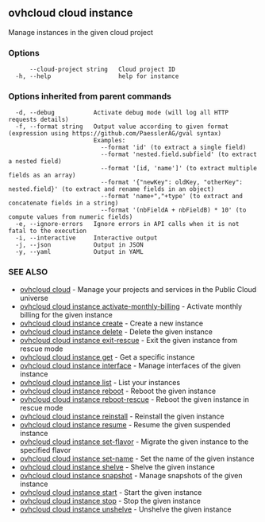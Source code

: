 ## ovhcloud cloud instance

Manage instances in the given cloud project

### Options

```
      --cloud-project string   Cloud project ID
  -h, --help                   help for instance
```

### Options inherited from parent commands

```
  -d, --debug           Activate debug mode (will log all HTTP requests details)
  -f, --format string   Output value according to given format (expression using https://github.com/PaesslerAG/gval syntax)
                        Examples:
                          --format 'id' (to extract a single field)
                          --format 'nested.field.subfield' (to extract a nested field)
                          --format '[id, 'name']' (to extract multiple fields as an array)
                          --format '{"newKey": oldKey, "otherKey": nested.field}' (to extract and rename fields in an object)
                          --format 'name+","+type' (to extract and concatenate fields in a string)
                          --format '(nbFieldA + nbFieldB) * 10' (to compute values from numeric fields)
  -e, --ignore-errors   Ignore errors in API calls when it is not fatal to the execution
  -i, --interactive     Interactive output
  -j, --json            Output in JSON
  -y, --yaml            Output in YAML
```

### SEE ALSO

* [ovhcloud cloud](ovhcloud_cloud.md)	 - Manage your projects and services in the Public Cloud universe
* [ovhcloud cloud instance activate-monthly-billing](ovhcloud_cloud_instance_activate-monthly-billing.md)	 - Activate monthly billing for the given instance
* [ovhcloud cloud instance create](ovhcloud_cloud_instance_create.md)	 - Create a new instance
* [ovhcloud cloud instance delete](ovhcloud_cloud_instance_delete.md)	 - Delete the given instance
* [ovhcloud cloud instance exit-rescue](ovhcloud_cloud_instance_exit-rescue.md)	 - Exit the given instance from rescue mode
* [ovhcloud cloud instance get](ovhcloud_cloud_instance_get.md)	 - Get a specific instance
* [ovhcloud cloud instance interface](ovhcloud_cloud_instance_interface.md)	 - Manage interfaces of the given instance
* [ovhcloud cloud instance list](ovhcloud_cloud_instance_list.md)	 - List your instances
* [ovhcloud cloud instance reboot](ovhcloud_cloud_instance_reboot.md)	 - Reboot the given instance
* [ovhcloud cloud instance reboot-rescue](ovhcloud_cloud_instance_reboot-rescue.md)	 - Reboot the given instance in rescue mode
* [ovhcloud cloud instance reinstall](ovhcloud_cloud_instance_reinstall.md)	 - Reinstall the given instance
* [ovhcloud cloud instance resume](ovhcloud_cloud_instance_resume.md)	 - Resume the given suspended instance
* [ovhcloud cloud instance set-flavor](ovhcloud_cloud_instance_set-flavor.md)	 - Migrate the given instance to the specified flavor
* [ovhcloud cloud instance set-name](ovhcloud_cloud_instance_set-name.md)	 - Set the name of the given instance
* [ovhcloud cloud instance shelve](ovhcloud_cloud_instance_shelve.md)	 - Shelve the given instance
* [ovhcloud cloud instance snapshot](ovhcloud_cloud_instance_snapshot.md)	 - Manage snapshots of the given instance
* [ovhcloud cloud instance start](ovhcloud_cloud_instance_start.md)	 - Start the given instance
* [ovhcloud cloud instance stop](ovhcloud_cloud_instance_stop.md)	 - Stop the given instance
* [ovhcloud cloud instance unshelve](ovhcloud_cloud_instance_unshelve.md)	 - Unshelve the given instance

